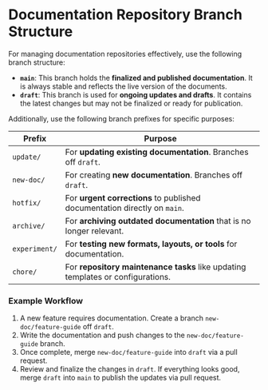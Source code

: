 # Documentation Repository Branch Structure

For managing documentation repositories effectively, use the following branch structure:

- **`main`**: This branch holds the **finalized and published documentation**. It is always stable and reflects the live version of the documents.
- **`draft`**: This branch is used for **ongoing updates and drafts**. It contains the latest changes but may not be finalized or ready for publication.

Additionally, use the following branch prefixes for specific purposes:

| Prefix        | Purpose                                                                         |
| ------------- | ------------------------------------------------------------------------------- |
| `update/`     | For **updating existing documentation**. Branches off `draft`.                  |
| `new-doc/`    | For creating **new documentation**. Branches off `draft`.                       |
| `hotfix/`     | For **urgent corrections** to published documentation directly on `main`.       |
| `archive/`    | For **archiving outdated documentation** that is no longer relevant.            |
| `experiment/` | For **testing new formats, layouts, or tools** for documentation.               |
| `chore/`      | For **repository maintenance tasks** like updating templates or configurations. |

### Example Workflow

1. A new feature requires documentation. Create a branch `new-doc/feature-guide` off `draft`.
2. Write the documentation and push changes to the `new-doc/feature-guide` branch.
3. Once complete, merge `new-doc/feature-guide` into `draft` via a pull request.
4. Review and finalize the changes in `draft`. If everything looks good, merge `draft` into `main` to publish the updates via pull request.
